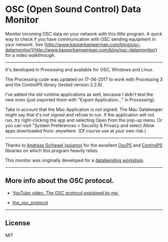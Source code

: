 # OSC (Open Sound Control) Data Monitor

Monitor incoming OSC data on your network with this little program. A quick way to check if you have communication with OSC sending equipment in your network. See [http://www.kasperkamperman.com/blog/osc-datamonitor/](http://www.kasperkamperman.com/blog/osc-datamonitor/) for a video walkthrough.

---

It's developed in Processing and available for OSC, Windows and Linux.

The Processing code was updated on 17-06-2017 to work with Processing 3 and the ControlP5 library (tested version 2.2.6).

I've added the old runtime applications as well, because I didn't test the new ones (just exported them with "Export Application..." in Processing).

Take in account that the Mac Application is not signed. The Mac Gatekeeper might say that it's not signed and refuse to run. If the application will not run, try right-clicking the app and selecting Open from the pop-up menu. Or you can visit "System Preferences > Security & Privacy and select Allow apps downloaded from: anywhere. (Of course use at your own risk.)   
    
----

Thanks to [Andreas Schlegel (sojamo)](http://sojamo.com) for the excellent [OscP5](http://www.sojamo.de/libraries/oscp5/) and [ControlP5](https://github.com/sojamo/controlp5) libraries on which this program heavily relies.

This monitor was originally developed for a [databending workshop](https://code.google.com/archive/p/osc-tools/). 

---
## More info about the OSC protocol. 

* [YouTube video. The OSC protocol explained by me.](https://www.youtube.com/watch?v=0uOR2idKvrM)

* [the_osc_protocol](http://www.osculator.net/doc/manual:the_osc_protocol)


---
## License

MIT 